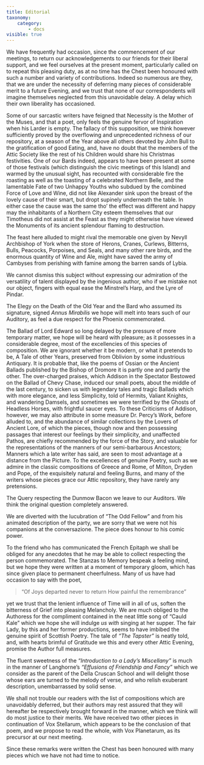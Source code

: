 ```yaml
---
title: Editorial
taxonomy:
    category:
        - docs
visible: true
---
```


We have frequently had occasion, since the commencement of our meetings, to return our acknowledgements to our friends for their liberal support, and we feel ourselves at the present moment, particularly called on to repeat this pleasing duty, as at no time has the Chest been honoured with such a number and variety of contributions. Indeed so numerous are they, that we are under the necessity of deferring many pieces of considerable merit to a future Evening, and we trust that none of our correspondents will imagine themselves neglected from this unavoidable delay. A delay which their own liberality has occasioned.

Some of our sarcastic writers have feigned that Necessity is the Mother of the Muses, and that a poet, only feels the genuine fervor of Inspiration when his Larder is empty. The fallacy of this supposition, we think however sufficiently proved by the overflowing and unprecedented richness of our repository, at a season of the Year above all others devoted by John Bull to the gratification of good Eating, and, have no doubt that the members of the Attic Society like the rest of his Children would share his Christmas festivities. One of our Bards indeed, appears to have been present at some of those festivals (which distinguish the civic meetings of this Island) and warmed by the unusual sight, has recounted with considerable fire the roasting as well as the toasting of a celebrated Northern Belle, and the lamentable Fate of two Unhappy Youths who subdued by the combined Force of Love and Wine, did not like Alexander sink upon the breast of the lovely cause of their smart, but dropt supinely underneath the table. In either case the cause was the same tho’ the effect was different and happy may the inhabitants of a Northern City esteem themselves that our Timotheus did not assist at the Feast as they might otherwise have viewed the Monuments of its ancient splendour flaming to destruction.

The feast here alluded to might rival the memorable one given by Nevyll Archbishop of York when the store of Herons, Cranes, Curlews, Bitterns, Bulls, Peacocks, Porpoises, and Seals, and many other rare birds, and the enormous quantity of Wine and Ale, might have saved the army of Cambyses from perishing with famine among the barren sands of Lybia.

We cannot dismiss this subject without expressing our admiration of the versatility of talent displayed by the ingenious author, who if we mistake not our object, fingers with equal ease the Minstrel’s Harp, and the Lyre of Pindar.

The Elegy on the Death of the Old Year and the Bard who assumed its signature, signed *Annus Mirabilis* we hope will melt into tears such of our Auditory, as feel a due respect for the Phoenix commemorated.

The Ballad of Lord Edward so long delayed by the pressure of more temporary matter, we hope will be heard with pleasure; as it possesses in a considerable degree, most of the excellencies of this species of composition. We are ignorant whether it be modern, or what it pretends to be, A Tale of other Years, preserved from Oblivion by some industrious Antiquary. It is probable that, like the poems of Ossian or the 
Ancient Ballads published by the Bishop of Dromore it is partly one and partly the other. The over-charged praises, which Addison in the Spectator Bestowed on the Ballad of Chevy Chase, induced our small poets, about the middle of the last century, to sicken us with legendary tales and tragic Ballads which with more elegance, and less Simplicity, told of Hermits, Valiant Knights, and wandering Damsels, and sometimes we were terrified by the Ghosts of Headless Horses, with frightful saucer eyes. To these Criticisms of Addison, however, we may also attribute in some measure Dr. Percy’s Work, before alluded to, and the abundance of similar collections by the Lovers of Ancient Lore, of which the pieces, though now and then possessing passages that interest our feelings by their simplicity, and unaffected Pathos, are chiefly recommended by the force of the Story, and valuable for the representations of the manners of our semi-barbarous Ancestors; Manners which a late writer has said, are seen to most advantage at a distance from the Picture. To the excellences of genuine Poetry, such as we admire in the classic compositions of Greece and Rome, of Milton, Dryden and Pope, of the exquisitely natural and feeling Burns, and many of the writers whose pieces grace our Attic repository, they have rarely any pretensions.

The Query respecting the Dunmow Bacon we leave to our Auditors. We think the original question completely answered.

We are diverted with the lucubration of “The Odd Fellow” and from his animated description of the party, we are sorry that we were not his companions at the conversazione. The piece does honour to his comic power.

To the friend who has communicated the French Epitaph we shall be obliged for any anecdotes that he may be able to collect respecting the person commemorated. The Stanzas to Memory bespeak a feeling mind, but we hope they were written at a moment of temporary gloom, which has since given place to permanent cheerfulness. Many of us have had occasion to say with the poet,

>  “Of Joys departed never to return
>  How painful the remembrance”

yet we trust that the lenient influence of Time will in all of us, soften the bitterness of Grief into pleasing Melancholy. We are much obliged to the Authoress for the compliment contained in the neat little song of “Cauld Kale” which we hope she will indulge *us with* singing at her supper. The fair Lady, by this and her former productions, seems to have imbibed the genuine spirit of Scottish Poetry. The tale of *“The Tapster”* is neatly told, and, with hearts brimful of Gratitude we this and every other Attic Evening, promise the Author full measures.

The fluent sweetness of the *“Introduction to a Lady’s Miscellany”* is much in the manner of Langhorne’s *“Effusions of Friendship and Fancy”* which we consider as the parent of the Della Cruscan School and will delight those whose ears are turned to the melody of verse, and who relish exuberant description, unembarrassed by solid sense.

We shall not trouble our readers with the list of compositions which are unavoidably deferred, but their authors may rest assured that they will hereafter be respectively brought forward in the manner, which we think will do most justice to their merits. We have received two other pieces in continuation of Vox Stellarum, which appears to be the conclusion of that poem, and we propose to read the whole, with Vox Planetarum, as its precursor at our next meeting.

Since these remarks were written the Chest has been honoured with many pieces which we have not had time to notice.
